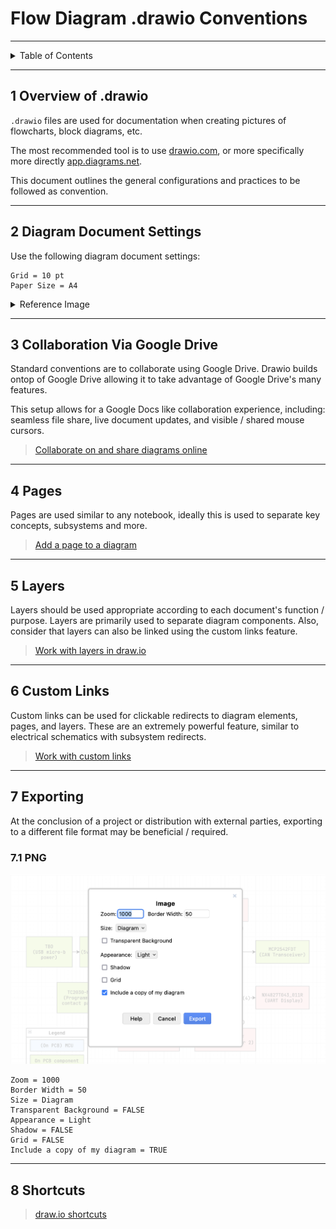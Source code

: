 # Flow Diagram .drawio Conventions

---

<details markdown="1">
  <summary>Table of Contents</summary>

- [1 Overview of .drawio](#1-overview-of-drawio)
- [2 Diagram Document Settings](#2-diagram-document-settings)
- [3 Collaboration Via Google Drive](#3-collaboration-via-google-drive)
- [4 Pages](#4-pages)
- [5 Layers](#5-layers)
- [6 Custom Links](#6-custom-links)
- [7 Exporting](#7-exporting)
    - [7.1 PNG](#71-png)
- [8 Shortcuts](#8-shortcuts)

</details>

---

## 1 Overview of .drawio

`.drawio` files are used for documentation when creating pictures of flowcharts,
block diagrams, etc.

The most recommended tool is to use [drawio.com](https://www.drawio.com/), or
more specifically more directly [app.diagrams.net](https://app.diagrams.net/).

This document outlines the general configurations and practices to be followed
as convention.

---

## 2 Diagram Document Settings

Use the following diagram document settings:

```
Grid = 10 pt
Paper Size = A4
```

<details markdown="1">
  <summary>Reference Image</summary>
![drawio_document.png](pictures/drawio_document.png)
</details>

---

## 3 Collaboration Via Google Drive

Standard conventions are to collaborate using Google Drive. Drawio builds ontop
of Google Drive allowing it to take advantage of Google Drive's many features.

This setup allows for a Google Docs like collaboration experience, including:
seamless file share, live document updates, and visible / shared mouse cursors.

> [Collaborate on and share diagrams online](https://www.drawio.com/doc/faq/share-diagrams)

---

## 4 Pages

Pages are used similar to any notebook, ideally this is used to separate key
concepts, subsystems and more.

> [Add a page to a diagram](https://www.drawio.com/doc/faq/page-add)

---

## 5 Layers

Layers should be used appropriate according to each document's function /
purpose. Layers are primarily used to separate diagram components. Also,
consider that layers can also be linked using the custom links feature.

> [Work with layers in draw.io](https://www.drawio.com/doc/layers)

---

## 6 Custom Links

Custom links can be used for clickable redirects to diagram elements, pages, and
layers. These are an extremely powerful feature, similar to electrical
schematics with subsystem redirects.

> [Work with custom links](https://www.drawio.com/doc/faq/custom-links)

---

## 7 Exporting

At the conclusion of a project or distribution with external parties, exporting
to a different file format may be beneficial / required.

### 7.1 PNG

![drawio_png_save_settings.png](pictures/drawio_png_save_settings.png)

```
Zoom = 1000
Border Width = 50
Size = Diagram
Transparent Background = FALSE
Appearance = Light
Shadow = FALSE
Grid = FALSE
Include a copy of my diagram = TRUE
```

---

## 8 Shortcuts

> [draw.io shortcuts](https://www.drawio.com/blog/shortcuts)
